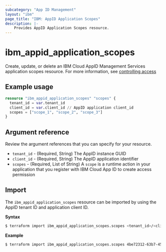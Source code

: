 ```yaml
---
subcategory: "App ID Management"
layout: "ibm"
page_title: "IBM: AppID Application Scopes"
description: |-
    Provides AppID Application Scopes resource.
---
```


# ibm_appid_application_scopes

Create, update, or delete an IBM Cloud AppID Management Services application scopes resource. For more information, see [controlling access](https://cloud.ibm.com/docs/appid?topic=appid-access-control&interface=api)

## Example usage

```terraform
resource "ibm_appid_application_scopes" "scopes" {
  tenant_id = var.tenant_id
  client_id = var.client_id // AppID application client_id
  scopes = ["scope_1", "scope_2", "scope_3"]
}
```

## Argument reference
Review the argument references that you can specify for your resource.

- `tenant_id` - (Required, String) The AppID instance GUID
- `client_id` - (Required, String) The AppID application identifier
- `scopes` - (Required, List of String) A `scope` is a runtime action in your application that you register with IBM Cloud App ID to create access permission

## Import

The `ibm_appid_application_scopes` resource can be imported by using the AppID tenant ID and application client ID.

**Syntax**

```bash
$ terraform import ibm_appid_application_scopes.scopes <tenant_id>/<client_id>
```
**Example**

```bash
$ terraform import ibm_appid_application_scopes.scopes 4be72312-63b7-45fa-9b58-3ae6cd2c90e7/ace469ef-5e1a-4991-8a65-2201b1c5c362
```
